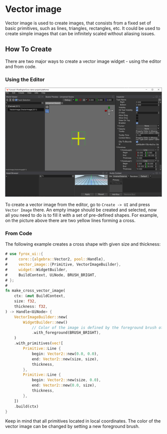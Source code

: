 # Vector image

Vector image is used to create images, that consists from a fixed set of basic primitives, such as lines,
triangles, rectangles, etc. It could be used to create simple images that can be infinitely scaled without
aliasing issues.

## How To Create

There are two major ways to create a vector image widget - using the editor and from code.

### Using the Editor

![vector image](vector_image.png)

To create a vector image from the editor, go to `Create -> UI` and press `Vector Image` there. An empty image
should be created and selected, now all you need to do is to fill it with a set of pre-defined shapes. For example,
on the picture above there are two yellow lines forming a cross.

### From Code

The following example creates a cross shape with given size and thickness:

```rust
# use fyrox_ui::{
#     core::{algebra::Vector2, pool::Handle},
#     vector_image::{Primitive, VectorImageBuilder},
#     widget::WidgetBuilder,
#     BuildContext, UiNode, BRUSH_BRIGHT,
# };
#
fn make_cross_vector_image(
    ctx: &mut BuildContext,
    size: f32,
    thickness: f32,
) -> Handle<UiNode> {
    VectorImageBuilder::new(
        WidgetBuilder::new()
            // Color of the image is defined by the foreground brush of the base widget.
            .with_foreground(BRUSH_BRIGHT),
    )
    .with_primitives(vec![
        Primitive::Line {
            begin: Vector2::new(0.0, 0.0),
            end: Vector2::new(size, size),
            thickness,
        },
        Primitive::Line {
            begin: Vector2::new(size, 0.0),
            end: Vector2::new(0.0, size),
            thickness,
        },
    ])
    .build(ctx)
}
```

Keep in mind that all primitives located in local coordinates. The color of the vector image can be changed by
setting a new foreground brush.
